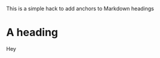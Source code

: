 This is a simple hack to add anchors to Markdown headings

# <a id="custom-anchor"></a> A heading

Hey